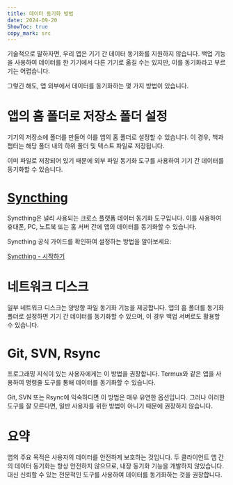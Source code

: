 ```yaml
---
title: 데이터 동기화 방법  
date: 2024-09-20  
ShowToc: true
copy_mark: src
---
```


기술적으로 말하자면, 우리 앱은 기기 간 데이터 동기화를 지원하지 않습니다. 백업 기능을 사용하여 데이터를 한 기기에서 다른 기기로 옮길 수는 있지만, 이를 동기화라고 부르기는 어렵습니다.

그렇긴 해도, 앱 외부에서 데이터를 동기화하는 몇 가지 방법이 있습니다.

# 앱의 홈 폴더로 저장소 폴더 설정

기기의 저장소에 폴더를 만들어 이를 앱의 홈 폴더로 설정할 수 있습니다. 이 경우, 책과 챕터는 해당 폴더 내의 하위 폴더 및 텍스트 파일로 저장됩니다.

이미 파일로 저장되어 있기 때문에 외부 파일 동기화 도구를 사용하여 기기 간 데이터를 동기화할 수 있습니다.

# [Syncthing](https://play.google.com/store/apps/details?id=com.nutomic.syncthingandroid)

Syncthing은 널리 사용되는 크로스 플랫폼 데이터 동기화 도구입니다. 이를 사용하여 휴대폰, PC, 노트북 또는 홈 서버 간에 앱의 데이터를 동기화할 수 있습니다.

Syncthing 공식 가이드를 확인하여 설정하는 방법을 알아보세요:

[Syncthing - 시작하기](https://docs.syncthing.net/intro/getting-started.html#getting-started)

# 네트워크 디스크

일부 네트워크 디스크는 양방향 파일 동기화 기능을 제공합니다. 앱의 홈 폴더를 동기화 폴더로 설정하면 기기 간 데이터를 동기화할 수 있으며, 이 경우 백업 서버로도 활용할 수 있습니다.

# Git, SVN, Rsync

프로그래밍 지식이 있는 사용자에게는 이 방법을 권장합니다. Termux와 같은 앱을 사용하여 명령줄 도구를 통해 데이터를 동기화할 수 있습니다.

Git, SVN 또는 Rsync에 익숙하다면 이 방법은 매우 유연한 옵션입니다. 그러나 이러한 도구를 잘 모른다면, 일반 사용자를 위한 방법이 아니기 때문에 권장하지 않습니다.

# 요약

앱의 주요 목적은 사용자의 데이터를 안전하게 보호하는 것입니다. 두 클라이언트 앱 간의 데이터 동기화는 항상 안전하지 않으므로, 내장 동기화 기능을 개발하지 않았습니다. 대신 신뢰할 수 있는 전문적인 도구를 사용하여 데이터를 동기화하는 것을 권장합니다.
